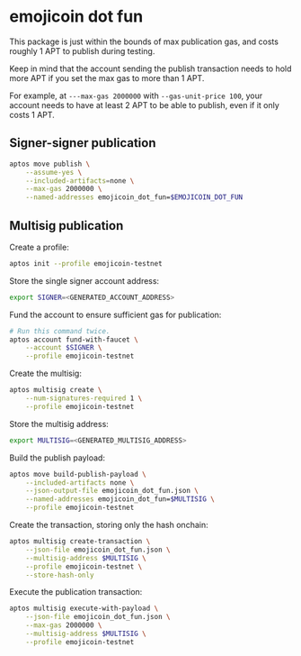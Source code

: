 # emojicoin dot fun

This package is just within the bounds of max publication gas, and costs roughly
1 APT to publish during testing.

Keep in mind that the account sending the publish transaction needs to hold
more APT if you set the max gas to more than 1 APT.

For example, at `---max-gas 2000000` with `--gas-unit-price 100`, your account
needs to have at least 2 APT to be able to publish, even if it only costs 1 APT.

## Signer-signer publication

```sh
aptos move publish \
    --assume-yes \
    --included-artifacts=none \
    --max-gas 2000000 \
    --named-addresses emojicoin_dot_fun=$EMOJICOIN_DOT_FUN
```

## Multisig publication

Create a profile:

```sh
aptos init --profile emojicoin-testnet
```

Store the single signer account address:

```sh
export SIGNER=<GENERATED_ACCOUNT_ADDRESS>
```

Fund the account to ensure sufficient gas for publication:

```sh
# Run this command twice.
aptos account fund-with-faucet \
    --account $SIGNER \
    --profile emojicoin-testnet
```

Create the multisig:

```sh
aptos multisig create \
    --num-signatures-required 1 \
    --profile emojicoin-testnet
```

Store the multisig address:

```sh
export MULTISIG=<GENERATED_MULTISIG_ADDRESS>
```

Build the publish payload:

```sh
aptos move build-publish-payload \
    --included-artifacts none \
    --json-output-file emojicoin_dot_fun.json \
    --named-addresses emojicoin_dot_fun=$MULTISIG \
    --profile emojicoin-testnet
```

Create the transaction, storing only the hash onchain:

```sh
aptos multisig create-transaction \
    --json-file emojicoin_dot_fun.json \
    --multisig-address $MULTISIG \
    --profile emojicoin-testnet \
    --store-hash-only
```

Execute the publication transaction:

```sh
aptos multisig execute-with-payload \
    --json-file emojicoin_dot_fun.json \
    --max-gas 2000000 \
    --multisig-address $MULTISIG \
    --profile emojicoin-testnet
```
